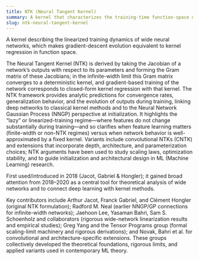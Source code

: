 ```yaml
---
title: NTK (Neural Tangent Kernel)
summary: A kernel that characterizes the training-time function-space dynamics of wide neural networks by linearizing their parameter-to-function map around initialization.
slug: ntk-neural-tangent-kernel
---
```


A kernel describing the linearized training dynamics of wide neural networks, which makes gradient-descent evolution equivalent to kernel regression in function space.

The Neural Tangent Kernel (NTK) is derived by taking the Jacobian of a network’s outputs with respect to its parameters and forming the Gram matrix of these Jacobians; in the infinite-width limit this Gram matrix converges to a deterministic kernel, and gradient-based training of the network corresponds to closed-form kernel regression with that kernel. The NTK framework provides analytic predictions for convergence rates, generalization behavior, and the evolution of outputs during training, linking deep networks to classical kernel methods and to the Neural Network Gaussian Process (NNGP) perspective at initialization. It highlights the “lazy” or linearized-training regime—where features do not change substantially during training—and so clarifies when feature learning matters (finite-width or non-NTK regimes) versus when network behavior is well-approximated by a fixed kernel. Variants include convolutional NTKs (CNTK) and extensions that incorporate depth, architecture, and parameterization choices; NTK arguments have been used to study scaling laws, optimization stability, and to guide initialization and architectural design in ML (Machine Learning) research.

First used/introduced in 2018 (Jacot, Gabriel & Hongler); it gained broad attention from 2018–2020 as a central tool for theoretical analysis of wide networks and to connect deep learning with kernel methods.

Key contributors include Arthur Jacot, Franck Gabriel, and Clément Hongler (original NTK formulation); Radford M. Neal (earlier NNGP/GP connections for infinite-width networks); Jaehoon Lee, Yasaman Bahri, Sam S. Schoenholz and collaborators (rigorous wide-network linearization results and empirical studies); Greg Yang and the Tensor Programs group (formal scaling-limit machinery and rigorous derivations); and Novak, Bahri et al. for convolutional and architecture-specific extensions. These groups collectively developed the theoretical foundations, rigorous limits, and applied variants used in contemporary ML theory.